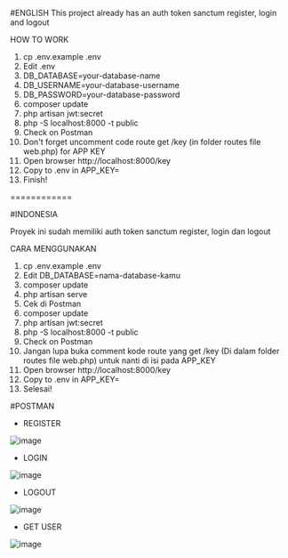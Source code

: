 #ENGLISH
This project already has an auth token sanctum register, login and logout

HOW TO WORK
1. cp .env.example .env
2. Edit .env
3. DB_DATABASE=your-database-name
4. DB_USERNAME=your-database-username
5. DB_PASSWORD=your-database-password
6. composer update
7. php artisan jwt:secret
8. php -S localhost:8000 -t public
9. Check on Postman
10. Don't forget uncomment code route get /key (in folder routes file web.php) for APP KEY
11. Open browser http://localhost:8000/key
12. Copy to .env in APP_KEY=
13. Finish!

============

#INDONESIA

Proyek ini sudah memiliki auth token sanctum register, login dan logout

CARA MENGGUNAKAN
1. cp .env.example .env
2. Edit DB_DATABASE=nama-database-kamu
3. composer update
4. php artisan serve
5. Cek di Postman
6. composer update
7. php artisan jwt:secret
8. php -S localhost:8000 -t public
9. Check on Postman
10. Jangan lupa buka comment kode route yang get /key (Di dalam folder routes file web.php) untuk nanti di isi pada APP_KEY
11. Open browser http://localhost:8000/key
12. Copy to .env in APP_KEY=
13. Selesai!

#POSTMAN

- REGISTER

![image](https://user-images.githubusercontent.com/77152618/142194895-b3d569b9-bb78-44cf-bf2b-f53fc58e4e73.png)

- LOGIN

![image](https://user-images.githubusercontent.com/77152618/142194934-38d58e27-4618-4fc6-a970-ef62bf0173d2.png)

- LOGOUT

![image](https://user-images.githubusercontent.com/77152618/142195031-b4c1f086-02e9-48a0-a2b5-e05a09051432.png)

- GET USER

![image](https://user-images.githubusercontent.com/77152618/142194986-af84fefa-efa3-49c6-8d19-a6ae098ac3ec.png)
